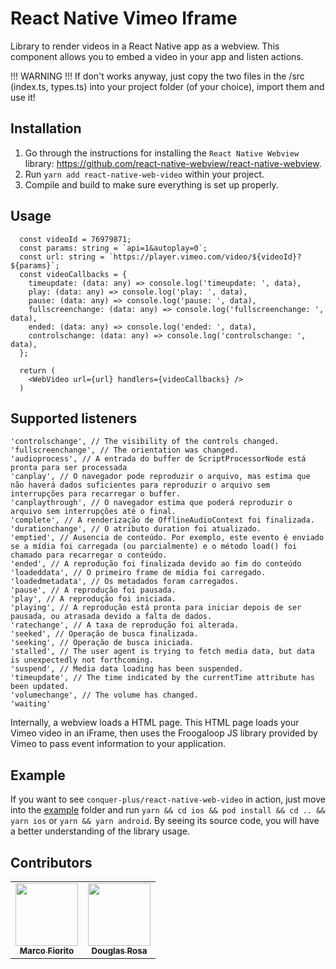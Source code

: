 # React Native Vimeo Iframe
Library to render videos in a React Native app as a webview.
This component allows you to embed a video in your app and listen actions.


!!! WARNING !!!
If don't works anyway, just copy the two files in the /src (index.ts, types.ts) into your project folder (of your choice), import them and use it!


## Installation
1. Go through the instructions for installing the
   `React Native Webview` library: https://github.com/react-native-webview/react-native-webview.
2. Run `yarn add react-native-web-video` within your project.
3. Compile and build to make sure everything is set up properly.

## Usage
```
  const videoId = 76979871;
  const params: string = `api=1&autoplay=0`;
  const url: string = `https://player.vimeo.com/video/${videoId}?${params}`;
  const videoCallbacks = { 
    timeupdate: (data: any) => console.log('timeupdate: ', data),
    play: (data: any) => console.log('play: ', data),
    pause: (data: any) => console.log('pause: ', data),
    fullscreenchange: (data: any) => console.log('fullscreenchange: ', data),
    ended: (data: any) => console.log('ended: ', data),
    controlschange: (data: any) => console.log('controlschange: ', data),
  };

  return (
    <WebVideo url={url} handlers={videoCallbacks} />
  )
```

## Supported listeners
```
'controlschange', // The visibility of the controls changed.
'fullscreenchange', // The orientation was changed.
'audioprocess', // A entrada do buffer de ScriptProcessorNode está pronta para ser processada
'canplay', // O navegador pode reproduzir o arquivo, mas estima que não haverá dados suficientes para reproduzir o arquivo sem interrupções para recarregar o buffer.
'canplaythrough', // O navegador estima que poderá reproduzir o arquivo sem interrupções até o final.
'complete', // A renderização de OfflineAudioContext foi finalizada.
'durationchange', // O atributo duration foi atualizado.
'emptied', // Ausencia de conteúdo. Por exemplo, este evento é enviado se a mídia foi carregada (ou parcialmente) e o método load() foi chamado para recarregar o conteúdo.
'ended', // A reprodução foi finalizada devido ao fim do conteúdo
'loadeddata', // O primeiro frame de mídia foi carregado.
'loadedmetadata', // Os metadados foram carregados.
'pause', // A reprodução foi pausada.
'play', // A reprodução foi iniciada.
'playing', // A reprodução está pronta para iniciar depois de ser pausada, ou atrasada devido a falta de dados.
'ratechange', // A taxa de reprodução foi alterada.
'seeked', // Operação de busca finalizada.
'seeking', // Operação de busca iniciada.
'stalled', // The user agent is trying to fetch media data, but data is unexpectedly not forthcoming.
'suspend', // Media data loading has been suspended.
'timeupdate', // The time indicated by the currentTime attribute has been updated.
'volumechange', // The volume has changed.
'waiting'
```

Internally, a webview loads a HTML page. This HTML page loads your
Vimeo video in an iFrame, then uses the Froogaloop JS library provided by Vimeo to pass event
information to your application.

## Example
If you want to see `conquer-plus/react-native-web-video` in action, just move into the [example](/example) folder and run `yarn && cd ios && pod install && cd .. && yarn ios` or `yarn && yarn android`. By seeing its source code, you will have a better understanding of the library usage.

## Contributors
<table>
  <tr>
    <td align="center"><a href="https://github.com/Marcoo09"><img src="https://avatars.githubusercontent.com/Marcoo09" width="100px;" alt=""/><br /><sub><b>Marco Fiorito</b></sub></a></td>
    <td align="center"><a href="https://github.com/douglasrosa0110"><img src="https://avatars.githubusercontent.com/douglasrosa0110" width="100px;" alt=""/><br /><sub><b>Douglas Rosa</b></sub></a></td>
  </tr>
</table>